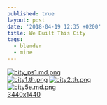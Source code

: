 ```yaml
---
published: true
layout: post
date: '2018-04-19 12:35 +0200'
title: We Built This City
tags:
  - blender
  - mine
---
```

[![city_ps1.md.png](https://cdn.scrot.moe/images/2018/04/19/city_ps1.md.png)](https://cdn.scrot.moe/images/2018/04/19/city_ps1.png)  
[![city1.th.png](https://cdn.scrot.moe/images/2018/04/20/city1.th.png)](https://scrot.moe/image/9g2Bb) [![city2.th.png](https://cdn.scrot.moe/images/2018/04/20/city2.th.png)](https://scrot.moe/image/9gJhp)  
[![city5e.md.png](https://cdn.scrot.moe/images/2018/04/20/city5e.md.png)](https://scrot.moe/image/9gwG3)    
[3440x1440](https://cdn.scrot.moe/images/2018/04/20/city5g_3440x1440.jpg)
